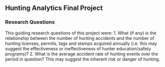 ## Hunting Analytics Final Project 

### Research Questions

  This guiding research questions of this project were:
    1. What (if any) is the relationship between the number of hunting accidents and the number of hunting licenses, permits, tags and stamps acquired annually (i.e. this may
    suggest the effectiveness or ineffectiveness of hunter education/safety programs)?
    2. What is the average accident rate of hunting events over the period in question? This may suggest the inherent risk or danger of hunting.
